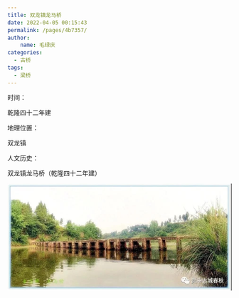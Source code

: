 ```yaml
---
title: 双龙镇龙马桥
date: 2022-04-05 00:15:43
permalink: /pages/4b7357/
author:
    name: 毛绿庆
categories:
  - 古桥
tags:
  - 梁桥 
---
```

时间：

乾隆四十二年建

地理位置：

双龙镇

人文历史：

双龙镇龙马桥（乾隆四十二年建）

![双龙镇龙马桥](/img/photo/42.jpg)
